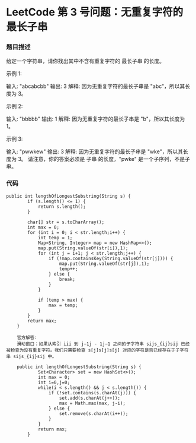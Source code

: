 # LeetCode 第 3 号问题：无重复字符的最长子串

### 题目描述
给定一个字符串，请你找出其中不含有重复字符的 最长子串 的长度。

示例 1:

输入: "abcabcbb"
输出: 3 
解释: 因为无重复字符的最长子串是 "abc"，所以其长度为 3。

示例 2:

输入: "bbbbb"
输出: 1
解释: 因为无重复字符的最长子串是 "b"，所以其长度为 1。

示例 3:

输入: "pwwkew"
输出: 3
解释: 因为无重复字符的最长子串是 "wke"，所以其长度为 3。
     请注意，你的答案必须是 子串 的长度，"pwke" 是一个子序列，不是子串。

### 代码
```
public int lengthOfLongestSubstring(String s) {
        if (s.length() <= 1) {
            return s.length();
        }

        char[] str = s.toCharArray();
        int max = 0;
        for (int i = 0; i < str.length;i++) {
            int temp = 1;
            Map<String, Integer> map = new HashMap<>();
            map.put(String.valueOf(str[i]),1);
            for (int j = i+1; j < str.length;j++) {
                if (!map.containsKey(String.valueOf(str[j]))) {
                    map.put(String.valueOf(str[j]),1);
                    temp++;
                } else {
                    break;
                }
            }

            if (temp > max) {
                max = temp;
            }
        }
        return max;
    }
    
    官方解答:
    滑动窗口：如果从索引 iii 到 j−1j - 1j−1 之间的子字符串 sijs_{ij}sij​ 已经被检查为没有重复字符。我们只需要检查 s[j]s[j]s[j] 对应的字符是否已经存在于子字符串 sijs_{ij}sij​ 中。

    public int lengthOfLongestSubstring(String s) {
            Set<Character> set = new HashSet<>();
            int max = 0;
            int i=0,j=0;
            while(i < s.length() && j < s.length()) {
                if (!set.contains(s.charAt(j))) {
                    set.add(s.charAt(j++));
                    max = Math.max(max, j-i);
                } else {
                    set.remove(s.charAt(i++));
                }
            }
            return max;
        }
```